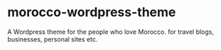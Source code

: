 morocco-wordpress-theme
=======================

A Wordpress theme for the people who love Morocco. for travel blogs, businesses, personal sites etc.